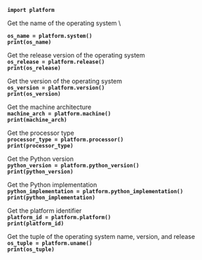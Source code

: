 **`import platform`**

Get the name of the operating system \

**`os_name = platform.system()`** \
**`print(os_name)`**

Get the release version of the operating system \
**`os_release = platform.release()`** \
**`print(os_release)`**

Get the version of the operating system \
**`os_version = platform.version()`** \
**`print(os_version)`**

Get the machine architecture \
**`machine_arch = platform.machine()`** \
**`print(machine_arch)`**

Get the processor type \
**`processor_type = platform.processor()`** \
**`print(processor_type)`**

Get the Python version \
**`python_version = platform.python_version()`** \
**`print(python_version)`**

Get the Python implementation \
**`python_implementation = platform.python_implementation()`** \
**`print(python_implementation)`**

Get the platform identifier \
**`platform_id = platform.platform()`** \
**`print(platform_id)`**

Get the tuple of the operating system name, version, and release \
**`os_tuple = platform.uname()`** \
**`print(os_tuple)`**
